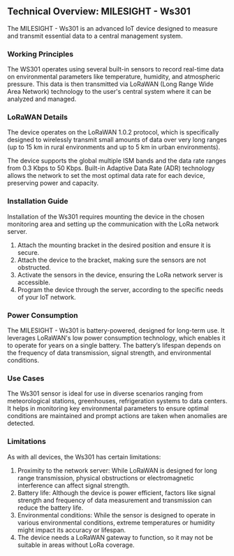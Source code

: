 ## Technical Overview: MILESIGHT - Ws301

The MILESIGHT - Ws301 is an advanced IoT device designed to measure and transmit essential data to a central management system.

### Working Principles

The WS301 operates using several built-in sensors to record real-time data on environmental parameters like temperature, humidity, and atmospheric pressure. This data is then transmitted via LoRaWAN (Long Range Wide Area Network) technology to the user's central system where it can be analyzed and managed.

### LoRaWAN Details

The device operates on the LoRaWAN 1.0.2 protocol, which is specifically designed to wirelessly transmit small amounts of data over very long ranges (up to 15 km in rural environments and up to 5 km in urban environments).

The device supports the global multiple ISM bands and the data rate ranges from 0.3 Kbps to 50 Kbps. Built-in Adaptive Data Rate (ADR) technology allows the network to set the most optimal data rate for each device, preserving power and capacity.

### Installation Guide

Installation of the Ws301 requires mounting the device in the chosen monitoring area and setting up the communication with the LoRa network server. 

1. Attach the mounting bracket in the desired position and ensure it is secure.
2. Attach the device to the bracket, making sure the sensors are not obstructed.
3. Activate the sensors in the device, ensuring the LoRa network server is accessible.
4. Program the device through the server, according to the specific needs of your IoT network.

### Power Consumption

The MILESIGHT - Ws301 is battery-powered, designed for long-term use. It leverages LoRaWAN's low power consumption technology, which enables it to operate for years on a single battery. The battery’s lifespan depends on the frequency of data transmission, signal strength, and environmental conditions.

### Use Cases

The Ws301 sensor is ideal for use in diverse scenarios ranging from meteorological stations, greenhouses, refrigeration systems to data centers. It helps in monitoring key environmental parameters to ensure optimal conditions are maintained and prompt actions are taken when anomalies are detected.

### Limitations

As with all devices, the Ws301 has certain limitations:

1. Proximity to the network server: While LoRaWAN is designed for long range transmission, physical obstructions or electromagnetic interference can affect signal strength.
2. Battery life: Although the device is power efficient, factors like signal strength and frequency of data measurement and transmission can reduce the battery life.
3. Environmental conditions: While the sensor is designed to operate in various environmental conditions, extreme temperatures or humidity might impact its accuracy or lifespan.
4. The device needs a LoRaWAN gateway to function, so it may not be suitable in areas without LoRa coverage.